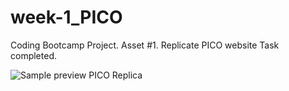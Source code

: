 # week-1_PICO
Coding Bootcamp Project. Asset #1. Replicate PICO website
Task completed.


![Sample preview PICO Replica](https://arianzargaran.github.io/week-1_PICO/preview.png)
